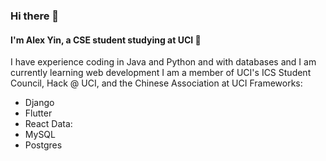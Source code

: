 ### Hi there 👋
#### I'm **Alex Yin**, a CSE student studying at UCI 🐜
I have experience coding in Java and Python and with databases and I am currently learning web development
I am a member of UCI's ICS Student Council, Hack @ UCI, and the Chinese Association at UCI
Frameworks:
- Django
- Flutter
- React
Data:
- MySQL
- Postgres
<!--
**alexy-ok/alexy-ok** is a ✨ _special_ ✨ repository because its `README.md` (this file) appears on your GitHub profile.

Here are some ideas to get you started:

- 🔭 I’m currently working on ...
- 🌱 I’m currently learning ...
- 👯 I’m looking to collaborate on ...
- 🤔 I’m looking for help with ...
- 💬 Ask me about ...
- 📫 How to reach me: ...
- 😄 Pronouns: ...
- ⚡ Fun fact: ...
-->
